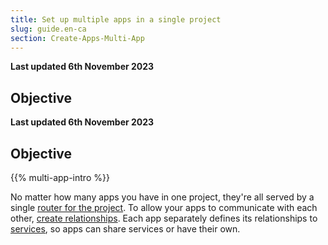 ```yaml
---
title: Set up multiple apps in a single project
slug: guide.en-ca
section: Create-Apps-Multi-App
---
```


**Last updated 6th November 2023**



## Objective  

**Last updated 6th November 2023**



## Objective  

{{% multi-app-intro %}}

No matter how many apps you have in one project, they're all served by a single [router for the project](./routes.md).
To allow your apps to communicate with each other, [create relationships](./relationships.md).
Each app separately defines its relationships to [services](../../add-services),
so apps can share services or have their own.
